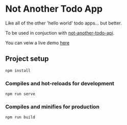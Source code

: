 # Not Another Todo App
Like all of the other 'hello world' todo apps...  but better.

To be used in conjuction with [not-another-todo-api](https://github.com/dernest92/not-another-todo-app-api).

You can veiw a live demo [here](https://calendar-app.davidernest.io/)

## Project setup
```
npm install
```

### Compiles and hot-reloads for development
```
npm run serve
```

### Compiles and minifies for production
```
npm run build
```
